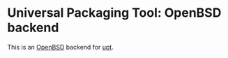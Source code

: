 # Universal Packaging Tool: OpenBSD backend
This is an [OpenBSD](https://www.openbsd.org/) backend for [upt](https://pypi.python.org/pypi/upt-pypi).
